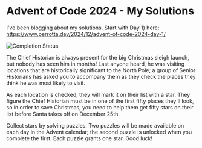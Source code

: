 # Advent of Code 2024 - My Solutions

I've been blogging about my solutions.
Start with Day 1) here: https://www.perrotta.dev/2024/12/advent-of-code-2024-day-1/

![Completion Status](https://img.shields.io/badge/stars%20⭐-17/50-yellow)

The Chief Historian is always present for the big Christmas sleigh launch, but nobody has seen him in months! Last anyone heard, he was visiting locations that are historically significant to the North Pole; a group of Senior Historians has asked you to accompany them as they check the places they think he was most likely to visit.

As each location is checked, they will mark it on their list with a star. They figure the Chief Historian must be in one of the first fifty places they'll look, so in order to save Christmas, you need to help them get fifty stars on their list before Santa takes off on December 25th.

Collect stars by solving puzzles. Two puzzles will be made available on each day in the Advent calendar; the second puzzle is unlocked when you complete the first. Each puzzle grants one star. Good luck!
